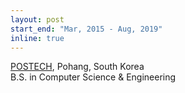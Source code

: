 ```yaml
---
layout: post
start_end: "Mar, 2015 - Aug, 2019"
inline: true
---
```


[POSTECH](https://postech.ac.kr/eng/), Pohang, South Korea \
B.S. in Computer Science & Engineering